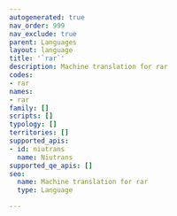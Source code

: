 ```yaml
---
autogenerated: true
nav_order: 999
nav_exclude: true
parent: Languages
layout: language
title: '`rar`'
description: Machine translation for rar
codes:
- rar
names:
- rar
family: []
scripts: []
typology: []
territories: []
supported_apis:
- id: niutrans
  name: Niutrans
supported_qe_apis: []
seo:
  name: Machine translation for rar
  type: Language

---
```


